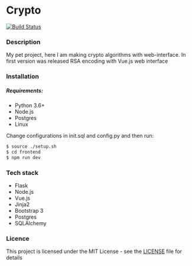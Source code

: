 # Crypto

[![Build Status](https://travis-ci.org/BigBlackWolf/crypto.svg?branch=master)](https://travis-ci.org/BigBlackWolf/crypto)

### Description
My pet project, here I am making crypto algorithms with web-interface.
In first version was released RSA encoding with Vue.js web interface


### Installation

##### Requirements:
* Python 3.6+
* Node.js 
* Postgres 
* Linux


Change configurations in init.sql and config.py and then run:

```sh
$ source ./setup.sh
$ cd frontend 
$ npm run dev
```


### Tech stack

* Flask
* Node.js
* Vue.js
* Jinja2
* Bootstrap 3
* Postgres
* SQLAlchemy

### Licence

This project is licensed under the MIT License - see the [LICENSE](LICENSE) file for details
